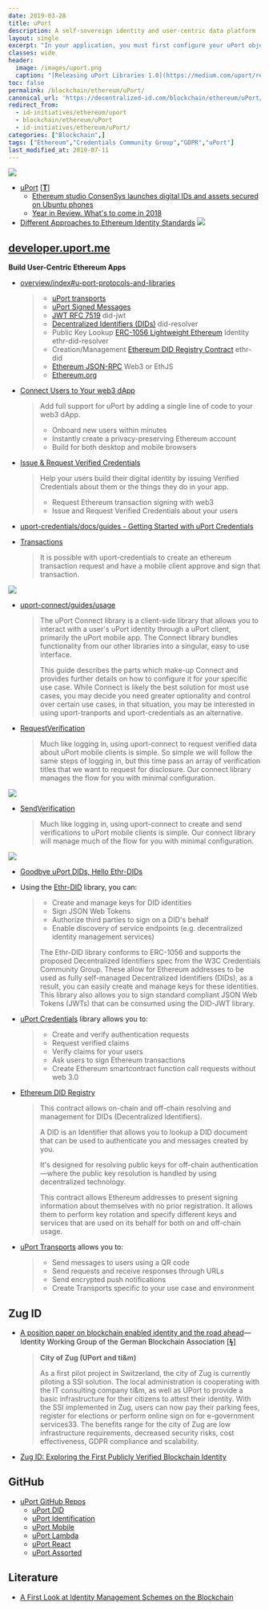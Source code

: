 ```yaml
---
date: 2019-03-28
title: uPort
description: A self-sovereign identity and user-centric data platform
layout: single
excerpt: "In your application, you must first configure your uPort object with an identifier and a private key (or signer function). There are several ways to instantiate a credentials object. The most common approach is to save a DID and private key on a server for your application and create a credentials instance from your application's unique private key. Signed JWTs for requests and verifications can then be passed to a client-side application, and presented to a user using a QR code or via another transport."
classes: wide
header: 
  image: /images/uport.png
  caption: "[Releasing uPort Libraries 1.0](https://medium.com/uport/releasing-uport-developer-platform-1-0-97d6f70c5e4a)"
toc: false
permalink: /blockchain/ethereum/uPort/
canonical_url: 'https://decentralized-id.com/blockchain/ethereum/uPort/'
redirect_from:
  - id-initiatives/ethereum/uport
  - blockchain/ethereum/uPort
  - id-initiatives/ethereum/uPort/
categories: ["Blockchain",]
tags: ["Ethereum","Credentials Community Group","GDPR","uPort"]
last_modified_at: 2019-07-11
---
```


![](https://i.imgur.com/sPAP2g3.png)

* [uPort](https://www.uport.me/) [[**T**](https://twitter.com/uport_me)]
   * [Ethereum studio ConsenSys launches digital IDs and assets secured on Ubuntu phones](http://www.ibtimes.co.uk/ethereum-studio-consensys-launches-internet-people-digital-ids-assets-secured-unbuntu-phones-1542620)
   * [Year in Review. What's to come in 2018](https://medium.com/uport/uport-year-in-review-whats-to-come-in-2018-15ccb9214439)
* [Different Approaches to Ethereum Identity Standards](https://medium.com/uport/different-approaches-to-ethereum-identity-standards-a09488347c87)
  ![](https://i.imgur.com/ASI0PaB.png)


## [developer.uport.me](https://developer.uport.me/)

**Build User-Centric Ethereum Apps**

* [overview/index#u-port-protocols-and-libraries](https://developer.uport.me/overview/index#u-port-protocols-and-libraries)
  > * [uPort transports](https://developer.uport.me/transports/index)
  > * [uPort Signed Messages](https://developer.uport.me/messages/index)
  > * [JWT RFC 7519](https://tools.ietf.org/html/rfc7519)	did-jwt
  > * [Decentralized Identifiers (DIDs)](https://w3c-ccg.github.io/did-spec/)	did-resolver
  > * Public Key Lookup	[ERC-1056 Lightweight Ethereum](https://github.com/ethereum/EIPs/issues/1056) Identity	ethr-did-resolver	
  > * Creation/Management	[Ethereum DID Registry Contract](https://github.com/uport-project/ethr-did-registry)	ethr-did
  > * [Ethereum JSON-RPC](https://github.com/ethereum/wiki/wiki/JSON-RPC)	Web3 or EthJS	
  > * [Ethereum.org](https://ethereum.org/)

* [Connect Users to Your web3 dApp](https://developer.uport.me/guides/gettingstarted)
  >Add full support for uPort by adding a single line of code to your web3 dApp.
  >
  > * Onboard new users within minutes
  > * Instantly create a privacy-preserving Ethereum account
  > * Build for both desktop and mobile browsers

* [Issue & Request Verified Credentials](https://developer.uport.me/uport-credentials/index)
  >Help your users build their digital identity by issuing Verified Credentials about them or the things they do in your app.
  >
  >* Request Ethereum transaction signing with web3
  >* Issue and Request Verified Credentials about your users
* [uport-credentials/docs/guides - Getting Started with uPort Credentials](https://github.com/uport-project/uport-credentials/blob/develop/docs/guides/index.md)
* [Transactions](https://developer.uport.me/credentials/transactions)
  >It is possible with uport-credentials to create an ethereum transaction request and have a mobile client approve and sign that transaction.

![](https://imgur.com/JU7gOEn.png)



* [uport-connect/guides/usage](https://developer.uport.me/uport-connect/guides/usage)
  >The uPort Connect library is a client-side library that allows you to interact with a user's uPort identity through a uPort client, primarily the uPort mobile app. The Connect library bundles functionality from our other libraries into a singular, easy to use interface.
  >
  >This guide describes the parts which make-up Connect and provides further details on how to configure it for your specific use case. While Connect is likely the best solution for most use cases, you may decide you need greater optionality and control over certain use cases, in that situation, you may be interested in using uport-tranports and uport-credentials as an alternative.

* [RequestVerification](https://developer.uport.me/connect/requestverification)
  >Much like logging in, using uport-connect to request verified data about uPort mobile clients is simple. So simple we will follow the same steps of logging in, but this time pass an array of verification titles that we want to request for disclosure. Our connect library manages the flow for you with minimal configuration.

![](https://imgur.com/4OQ5C1E.png)

* [SendVerification](https://developer.uport.me/connect/sendverification)
  >Much like logging in, using uport-connect to create and send verifications to uPort mobile clients is simple. Our connect library will manage much of the flow for you with minimal configuration.

![](https://imgur.com/W1ppGwb.png)

* [Goodbye uPort DIDs, Hello Ethr-DIDs](https://medium.com/uport/goodbye-uport-dids-hello-ethr-dids-ea2e80256f54)
* Using the [Ethr-DID](https://developer.uport.me/categories/ethr-did/) library, you can:
  >* Create and manage keys for DID identities
  >* Sign JSON Web Tokens
  >* Authorize third parties to sign on a DID's behalf
  >* Enable discovery of service endpoints (e.g. decentralized identity management services)
  >
  >The Ethr-DID library conforms to ERC-1056 and supports the proposed Decentralized Identifiers spec from the W3C Credentials Community Group. These allow for Ethereum addresses to be used as fully self-managed Decentralized Identifiers (DIDs), as a result, you can easily create and manage keys for these identities. This library also allows you to sign standard compliant JSON Web Tokens (JWTs) that can be consumed using the DID-JWT library.

* [uPort Credentials](https://developer.uport.me/categories/uport-credentials/) library allows you to:
  >* Create and verify authentication requests
  >* Request verified claims
  >* Verify claims for your users
  >* Ask users to sign Ethereum transactions
  >* Create Ethereum smartcontract function call requests without web 3.0

* [Ethereum DID Registry](https://developer.uport.me/categories/ethr-did-registry/)
  >This contract allows on-chain and off-chain resolving and management for DIDs (Decentralized Identifiers).
  >
  >A DID is an Identifier that allows you to lookup a DID document that can be used to authenticate you and messages created by you.
  >
  >It's designed for resolving public keys for off-chain authentication—where the public key resolution is handled by using decentralized technology.
  >
  >This contract allows Ethereum addresses to present signing information about themselves with no prior registration. It allows them to perform key rotation and specify different keys and services that are used on its behalf for both on and off-chain usage.

* [uPort Transports](https://developer.uport.me/categories/uport-transports/) allows you to:
  > * Send messages to users using a QR code
  > * Send requests and receive responses through URLs
  > * Send encrypted push notifications
  > * Create Transports specific to your use case and environment



## Zug ID

* [A position paper on blockchain enabled identity and the road ahead](https://www.bundesblock.de/wp-content/uploads/2018/10/ssi-paper.pdf)—Identity Working Group of the German Blockchain Association [[**ϟ**](https://www.bundesblock.de/2018/10/23/position-paper-self-sovereign-identity/)]
  > **City of Zug (UPort and ti&m)**
  >
  > As a first pilot project in Switzerland, the city of Zug is currently piloting a SSI solution. The local administration is cooperating with the IT consulting company ti&m, as well as UPort to provide a basic infrastructure for their citizens to attest their identity. With the SSI implemented in Zug, users can now pay their parking fees, register for elections or perform online sign on for e-government services33. The benefits range for the city of Zug are low infrastructure requirements, decreased security risks, cost effectiveness, GDPR compliance and scalability.

* [Zug ID: Exploring the First Publicly Verified Blockchain Identity](https://medium.com/uport/zug-id-exploring-the-first-publicly-verified-blockchain-identity-38bd0ee3702)

## GitHub


* [uPort GitHub Repos](https://decentralized-id.com/ethereum/id-github/#uport)
  * [uPort DID](https://decentralized-id.com/ethereum/id-github/#uport-did)
  * [uPort Identification](https://decentralized-id.com/ethereum/id-github/#uport-identification)
  * [uPort Mobile](https://decentralized-id.com/ethereum/id-github/#uport-mobile)
  * [uPort Lambda](https://decentralized-id.com/ethereum/id-github/#uport-lambda)
  * [uPort React](https://decentralized-id.com/ethereum/id-github/#uport-react)
  * [uPort Assorted](https://decentralized-id.com/ethereum/id-github/#uport-assorted)

## Literature

* [A First Look at Identity Management Schemes on the Blockchain](https://arxiv.org/pdf/1801.03294.pdf)

